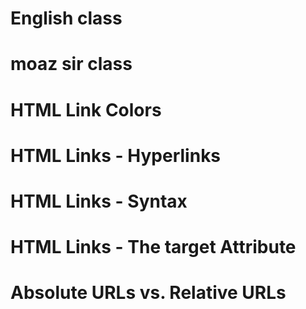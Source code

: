 # English class 
# moaz sir class 

# HTML Link Colors
# HTML Links - Hyperlinks
# HTML Links - Syntax
# HTML Links - The target Attribute
# Absolute URLs vs. Relative URLs
